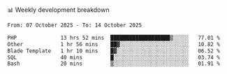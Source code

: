 📊 Weekly development breakdown
<!--START_SECTION:waka-->

```txt
From: 07 October 2025 - To: 14 October 2025

PHP              13 hrs 52 mins  ███████████████████▒░░░░░   77.01 %
Other            1 hr 56 mins    ██▓░░░░░░░░░░░░░░░░░░░░░░   10.82 %
Blade Template   1 hr 10 mins    █▓░░░░░░░░░░░░░░░░░░░░░░░   06.52 %
SQL              40 mins         █░░░░░░░░░░░░░░░░░░░░░░░░   03.74 %
Bash             20 mins         ▒░░░░░░░░░░░░░░░░░░░░░░░░   01.91 %
```

<!--END_SECTION:waka-->
